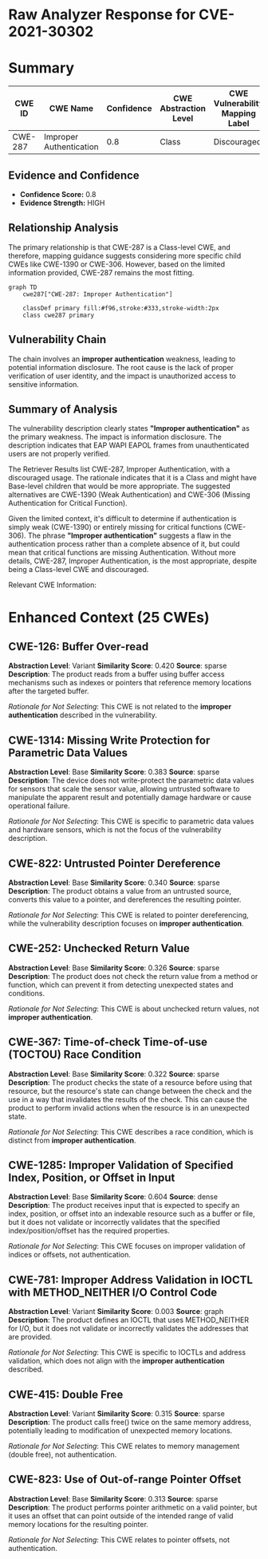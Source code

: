# Raw Analyzer Response for CVE-2021-30302

# Summary
| CWE ID | CWE Name | Confidence | CWE Abstraction Level | CWE Vulnerability Mapping Label | CWE-Vulnerability Mapping Notes |
|---|---|---|---|---|---|
| CWE-287 | Improper Authentication | 0.8 | Class | Discouraged | Primary CWE |

## Evidence and Confidence

*   **Confidence Score:** 0.8
*   **Evidence Strength:** HIGH

## Relationship Analysis
The primary relationship is that CWE-287 is a Class-level CWE, and therefore, mapping guidance suggests considering more specific child CWEs like CWE-1390 or CWE-306. However, based on the limited information provided, CWE-287 remains the most fitting.

```mermaid
graph TD
    cwe287["CWE-287: Improper Authentication"]
    
    classDef primary fill:#f96,stroke:#333,stroke-width:2px
    class cwe287 primary
```

## Vulnerability Chain
The chain involves an **improper authentication** weakness, leading to potential information disclosure. The root cause is the lack of proper verification of user identity, and the impact is unauthorized access to sensitive information.

## Summary of Analysis
The vulnerability description clearly states **"Improper authentication"** as the primary weakness. The impact is information disclosure. The description indicates that EAP WAPI EAPOL frames from unauthenticated users are not properly verified.

The Retriever Results list CWE-287, Improper Authentication, with a discouraged usage. The rationale indicates that it is a Class and might have Base-level children that would be more appropriate. The suggested alternatives are CWE-1390 (Weak Authentication) and CWE-306 (Missing Authentication for Critical Function).

Given the limited context, it's difficult to determine if authentication is simply weak (CWE-1390) or entirely missing for critical functions (CWE-306). The phrase **"Improper authentication"** suggests a flaw in the authentication process rather than a complete absence of it, but could mean that critical functions are missing Authentication. Without more details, CWE-287, Improper Authentication, is the most appropriate, despite being a Class-level CWE and discouraged.

Relevant CWE Information:

# Enhanced Context (25 CWEs)

## CWE-126: Buffer Over-read
**Abstraction Level**: Variant
**Similarity Score**: 0.420
**Source**: sparse
**Description**: The product reads from a buffer using buffer access mechanisms such as indexes or pointers that reference memory locations after the targeted buffer.

*Rationale for Not Selecting*: This CWE is not related to the **improper authentication** described in the vulnerability.

## CWE-1314: Missing Write Protection for Parametric Data Values
**Abstraction Level**: Base
**Similarity Score**: 0.383
**Source**: sparse
**Description**: The device does not write-protect the parametric data values for sensors that scale the sensor value, allowing untrusted software to manipulate the apparent result and potentially damage hardware or cause operational failure.

*Rationale for Not Selecting*: This CWE is specific to parametric data values and hardware sensors, which is not the focus of the vulnerability description.

## CWE-822: Untrusted Pointer Dereference
**Abstraction Level**: Base
**Similarity Score**: 0.340
**Source**: sparse
**Description**: The product obtains a value from an untrusted source, converts this value to a pointer, and dereferences the resulting pointer.

*Rationale for Not Selecting*: This CWE is related to pointer dereferencing, while the vulnerability description focuses on **improper authentication**.

## CWE-252: Unchecked Return Value
**Abstraction Level**: Base
**Similarity Score**: 0.326
**Source**: sparse
**Description**: The product does not check the return value from a method or function, which can prevent it from detecting unexpected states and conditions.

*Rationale for Not Selecting*: This CWE is about unchecked return values, not **improper authentication**.

## CWE-367: Time-of-check Time-of-use (TOCTOU) Race Condition
**Abstraction Level**: Base
**Similarity Score**: 0.322
**Source**: sparse
**Description**: The product checks the state of a resource before using that resource, but the resource's state can change between the check and the use in a way that invalidates the results of the check. This can cause the product to perform invalid actions when the resource is in an unexpected state.

*Rationale for Not Selecting*: This CWE describes a race condition, which is distinct from **improper authentication**.

## CWE-1285: Improper Validation of Specified Index, Position, or Offset in Input
**Abstraction Level**: Base
**Similarity Score**: 0.604
**Source**: dense
**Description**: The product receives input that is expected to specify an index, position, or offset into an indexable resource such as a buffer or file, but it does not validate or incorrectly validates that the specified index/position/offset has the required properties.

*Rationale for Not Selecting*: This CWE focuses on improper validation of indices or offsets, not authentication.

## CWE-781: Improper Address Validation in IOCTL with METHOD_NEITHER I/O Control Code
**Abstraction Level**: Variant
**Similarity Score**: 0.003
**Source**: graph
**Description**: The product defines an IOCTL that uses METHOD_NEITHER for I/O, but it does not validate or incorrectly validates the addresses that are provided.

*Rationale for Not Selecting*: This CWE is specific to IOCTLs and address validation, which does not align with the **improper authentication** described.

## CWE-415: Double Free
**Abstraction Level**: Variant
**Similarity Score**: 0.315
**Source**: sparse
**Description**: The product calls free() twice on the same memory address, potentially leading to modification of unexpected memory locations.

*Rationale for Not Selecting*: This CWE relates to memory management (double free), not authentication.

## CWE-823: Use of Out-of-range Pointer Offset
**Abstraction Level**: Base
**Similarity Score**: 0.313
**Source**: sparse
**Description**: The product performs pointer arithmetic on a valid pointer, but it uses an offset that can point outside of the intended range of valid memory locations for the resulting pointer.

*Rationale for Not Selecting*: This CWE relates to pointer offsets, not authentication.